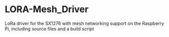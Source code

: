 # LORA-Mesh_Driver
 LoRa driver for the SX1276 with mesh networking support on the Raspberry Pi, including source files and a build script

